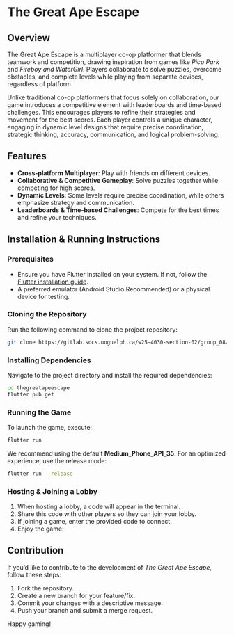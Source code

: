 # The Great Ape Escape

## Overview
The Great Ape Escape is a multiplayer co-op platformer that blends teamwork and competition, drawing inspiration from games like *Pico Park* and *Fireboy and WaterGirl*. Players collaborate to solve puzzles, overcome obstacles, and complete levels while playing from separate devices, regardless of platform.

Unlike traditional co-op platformers that focus solely on collaboration, our game introduces a competitive element with leaderboards and time-based challenges. This encourages players to refine their strategies and movement for the best scores. Each player controls a unique character, engaging in dynamic level designs that require precise coordination, strategic thinking, accuracy, communication, and logical problem-solving.

## Features
- **Cross-platform Multiplayer**: Play with friends on different devices.
- **Collaborative & Competitive Gameplay**: Solve puzzles together while competing for high scores.
- **Dynamic Levels**: Some levels require precise coordination, while others emphasize strategy and communication.
- **Leaderboards & Time-based Challenges**: Compete for the best times and refine your techniques.

## Installation & Running Instructions
### Prerequisites
- Ensure you have Flutter installed on your system. If not, follow the [Flutter installation guide](https://docs.flutter.dev/get-started/install).
- A preferred emulator (Android Studio Recommended) or a physical device for testing.

### Cloning the Repository
Run the following command to clone the project repository:
```sh
git clone https://gitlab.socs.uoguelph.ca/w25-4030-section-02/group_08/thegreatapeescape.git
```

### Installing Dependencies
Navigate to the project directory and install the required dependencies:
```sh
cd thegreatapeescape
flutter pub get
```

### Running the Game
To launch the game, execute:
```sh
flutter run
```
We recommend using the default **Medium_Phone_API_35**. For an optimized experience, use the release mode:
```sh
flutter run --release
```

### Hosting & Joining a Lobby
1. When hosting a lobby, a code will appear in the terminal.
2. Share this code with other players so they can join your lobby.
3. If joining a game, enter the provided code to connect.
4. Enjoy the game!

## Contribution
If you’d like to contribute to the development of *The Great Ape Escape*, follow these steps:
1. Fork the repository.
2. Create a new branch for your feature/fix.
3. Commit your changes with a descriptive message.
4. Push your branch and submit a merge request.

Happy gaming!